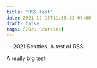 ```yaml
---
title: "RSS test"
date: 2021-12-15T11:55:33-05:00
draft: false
tags: [2021 Scotties]
---
```

— 2021 Scotties, A test of RSS
<!--more--> 

A really big test
